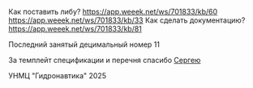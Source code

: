 ﻿Как поставить либу?
https://app.weeek.net/ws/701833/kb/60
https://app.weeek.net/ws/701833/kb/33
Как сделать документацию?
https://app.weeek.net/ws/701833/kb/81

Последний занятый децимальный номер 11

За темплейт спецификации и перечня спасибо <a href="https://github.com/SergeyLadanov">Сергею</a>

УНМЦ "Гидронавтика" 2025